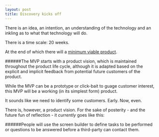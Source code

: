 ```yaml
---
layout: post
title: Discovery kicks off
---
```


There is an idea, an intention, an understanding of the technology and an inkling as to what that technology will do.

There is a time scale: 20 weeks.

At the end of which there will a [minimum viable product](https://en.wikipedia.org/wiki/Minimum_viable_product).

######The MVP starts with a product vision, which is maintained throughout the product life cycle, although it is adapted based on the explicit and implicit feedback from potential future customers of the product.

While the MVP can be a prototype or click-bait to guage customer interest, this MVP will be a working (in its simplest form) product.

It sounds like we need to identify some customers. Early. Now, even.

There is, however, a product vision. For the sake of posterity - and the future fun of reflection - it *currently* goes like this:

######People will use the screen builder to define tasks to be performed or questions to be answered before a third-party can contact them.
